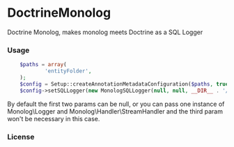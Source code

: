# DoctrineMonolog

Doctrine Monolog, makes monolog meets Doctrine as a SQL Logger


### Usage

```php
	$paths = array(
    		'entityFolder',
	);
	$config = Setup::createAnnotationMetadataConfiguration($paths, true);
	$config->setSQLLogger(new MonologSQLLogger(null, null, __DIR__ . '/path/of/log/'));
```

By default the first two params can be null, or you can pass one instance of Monolog\Logger and Monolog\Handler\StreamHandler and the third param won't be necessary in this case.

### License


